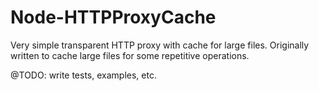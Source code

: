 # Node-HTTPProxyCache
Very simple transparent HTTP proxy with cache for large files. Originally written to cache large files for some repetitive operations.

@TODO: write tests, examples, etc.